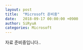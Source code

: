 ```yaml
---
layout: post
title:  "Microsoft 준비중"
date:   2018-09-17 00:00:00 +0900
author: SiRyuA
categories: Microsoft
---
```


자료 준비중입니다..
